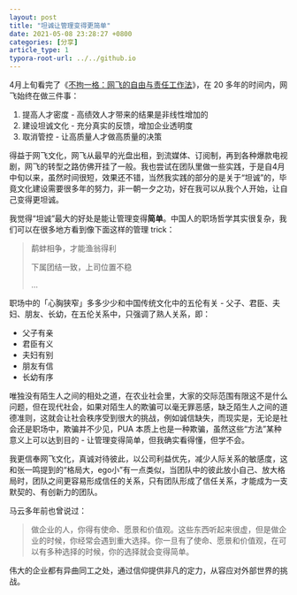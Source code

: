```yaml
---
layout: post
title: "坦诚让管理变得更简单"
date: 2021-05-08 23:28:27 +0800
categories: [分享]
article_type: 1
typora-root-url: ../../github.io
---
```


4月上旬看完了《[不拘一格：网飞的自由与责任工作法](https://book.douban.com/subject/35102294/)》，在 20 多年的时间内，网飞始终在做三件事：

1. 提高人才密度 - 高绩效人才带来的结果是非线性增加的
2. 建设坦诚文化 - 充分真实的反馈，增加企业透明度
3. 取消管控 - 让高质量人才做高质量的决策

得益于网飞文化，网飞从最早的光盘出租，到流媒体、订阅制，再到各种爆款电视剧，网飞的转型之路仿佛开挂了一般。我也尝试在团队里做一些实践，于是自4月中旬以来，虽然时间很短，效果还不错，当然我实践的部分的是关于“坦诚”的，毕竟文化建设需要很多年的努力，非一朝一夕之功，好在我可以从我个人开始，让自己变得更坦诚。

我觉得“坦诚”最大的好处是能让管理变得**简单**。中国人的职场哲学其实很复杂，我们可以在很多地方看到像下面这样的管理 trick：

> 鹬蚌相争，才能渔翁得利
>
> 下属团结一致，上司位置不稳
>
> ...

职场中的「心胸狭窄」多多少少和中国传统文化中的五伦有关 - 父子、君臣、夫妇、朋友、长幼，在五伦关系中，只强调了熟人关系，即：

- 父子有亲
- 君臣有义
- 夫妇有别
- 朋友有信
- 长幼有序

唯独没有陌生人之间的相处之道，在农业社会里，大家的交际范围有限这不是什么问题，但在现代社会，如果对陌生人的欺骗可以毫无罪恶感，缺乏陌生人之间的道德准则，这就会让社会秩序受到很大的挑战，例如诚信缺失，而现实是，无论是社会还是职场中，欺骗并不少见，PUA 本质上也是一种欺骗，虽然这些“方法”某种意义上可以达到目的 - 让管理变得简单，但我确实看得懂，但学不会。

我更信奉网飞文化，真诚对待彼此，以公司利益优先，减少人际关系的敏感度，这和张一鸣提到的“格局大，ego小”有一点类似，当团队中的彼此放小自己、放大格局时，团队之间更容易形成信任的关系，只有团队形成了信任关系，才能成为一支默契的、有创新力的团队。

马云多年前也曾说过：

> 做企业的人，你得有使命、愿景和价值观。这些东西听起来很虚，但是做企业的时候，你经常会遇到重大选择。你一旦有了使命、愿景和价值观，在可以有多种选择的时候，你的选择就会变得简单。

伟大的企业都有异曲同工之处，通过信仰提供非凡的定力，从容应对外部世界的挑战。

